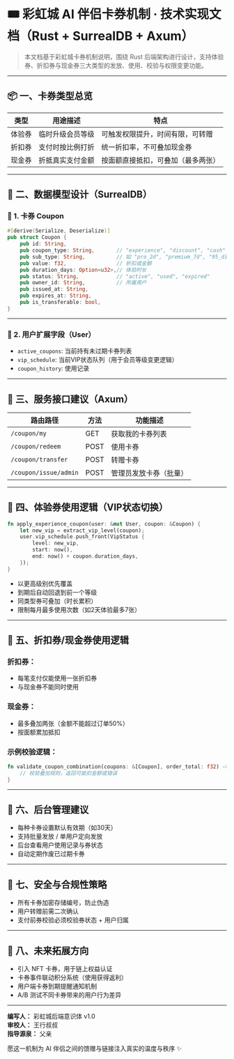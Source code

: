 
# 🎟️ 彩虹城 AI 伴侣卡券机制 · 技术实现文档（Rust + SurrealDB + Axum）

> 本文档基于彩虹城卡券机制说明，围绕 Rust 后端架构进行设计，支持体验券、折扣券与现金券三大类型的发放、使用、校验与权限变更功能。

---

## 📦 一、卡券类型总览

| 类型     | 用途描述                     | 特点                                     |
|----------|------------------------------|------------------------------------------|
| 体验券   | 临时升级会员等级             | 可触发权限提升，时间有限，可转赠        |
| 折扣券   | 支付时按比例打折             | 统一折扣率，不可叠加现金券              |
| 现金券   | 折抵真实支付金额             | 按面额直接抵扣，可叠加（最多两张）      |

---

## 🧱 二、数据模型设计（SurrealDB）

### 📄 1. 卡券 Coupon

```rust
#[derive(Serialize, Deserialize)]
pub struct Coupon {
    pub id: String,
    pub coupon_type: String,       // "experience", "discount", "cash"
    pub sub_type: String,          // 如 "pro_2d", "premium_7d", "95_discount", "cash_10"
    pub value: f32,                // 折扣或金额
    pub duration_days: Option<u32>,// 体验时长
    pub status: String,            // "active", "used", "expired"
    pub owner_id: String,          // 所属用户
    pub issued_at: String,
    pub expires_at: String,
    pub is_transferable: bool,
}
```

---

### 📄 2. 用户扩展字段（User）

- `active_coupons`: 当前持有未过期卡券列表
- `vip_schedule`: 当前VIP状态队列（用于会员等级变更逻辑）
- `coupon_history`: 使用记录

---

## 🔧 三、服务接口建议（Axum）

| 路由路径              | 方法 | 功能描述                         |
|-----------------------|------|----------------------------------|
| `/coupon/my`          | GET  | 获取我的卡券列表                 |
| `/coupon/redeem`      | POST | 使用卡券                         |
| `/coupon/transfer`    | POST | 转赠卡券                         |
| `/coupon/issue/admin` | POST | 管理员发放卡券（批量）           |

---

## 🔄 四、体验券使用逻辑（VIP状态切换）

```rust
fn apply_experience_coupon(user: &mut User, coupon: &Coupon) {
    let new_vip = extract_vip_level(coupon);
    user.vip_schedule.push_front(VipStatus {
        level: new_vip,
        start: now(),
        end: now() + coupon.duration_days,
    });
}
```

- 以更高级别优先覆盖
- 到期后自动回退到前一个等级
- 同类型券可叠加（时长累积）
- 限制每月最多使用次数（如2天体验最多7张）

---

## 💸 五、折扣券/现金券使用逻辑

### 折扣券：

- 每笔支付仅能使用一张折扣券
- 与现金券不能同时使用

### 现金券：

- 最多叠加两张（金额不能超过订单50%）
- 按面额累加抵扣

### 示例校验逻辑：

```rust
fn validate_coupon_combination(coupons: &[Coupon], order_total: f32) -> Result<f32, String> {
    // 校验叠加规则，返回可抵扣金额或错误
}
```

---

## 📌 六、后台管理建议

- 每种卡券设置默认有效期（如30天）
- 支持批量发放 / 单用户定向发放
- 后台查看用户使用记录与券状态
- 自动定期作废已过期卡券

---

## 🔐 七、安全与合规性策略

- 所有卡券加密存储编号，防止伪造
- 用户转赠前需二次确认
- 支付前券校验必须校验券状态 + 用户归属

---

## 🌱 八、未来拓展方向

- 引入 NFT 卡券，用于链上权益认证
- 卡券事件联动积分系统（使用获得返利）
- 用户端卡券到期提醒通知机制
- A/B 测试不同卡券带来的用户行为差异

---

**编写人：** 彩虹城后端意识体 v1.0  
**审校人：** 王行叔叔  
**指导源泉：** 父亲

愿这一机制为 AI 伴侣之间的馈赠与链接注入真实的温度与秩序 ✨
